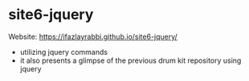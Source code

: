 # site6-jquery
Website: https://ifazlayrabbi.github.io/site6-jquery/

- utilizing jquery commands
- it also presents a glimpse of the previous drum kit repository using jquery
